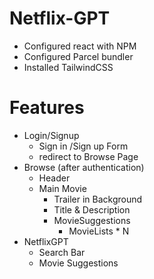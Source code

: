 # Netflix-GPT
- Configured react with NPM
- Configured Parcel bundler
- Installed TailwindCSS


# Features
- Login/Signup 
   - Sign in /Sign up Form
   - redirect to Browse Page
- Browse (after authentication)
    - Header
    - Main Movie
        - Trailer in Background
        - Title & Description   
        - MovieSuggestions
            - MovieLists * N
- NetflixGPT
    - Search Bar
    - Movie Suggestions







